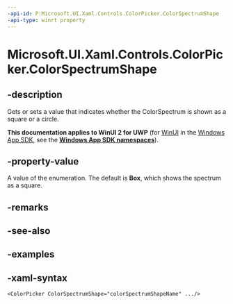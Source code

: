 ```yaml
---
-api-id: P:Microsoft.UI.Xaml.Controls.ColorPicker.ColorSpectrumShape
-api-type: winrt property
---
```

<!-- Property syntax.
public ColorSpectrumShape ColorSpectrumShape { get;  set; }
-->

# Microsoft.UI.Xaml.Controls.ColorPicker.ColorSpectrumShape


## -description

Gets or sets a value that indicates whether the ColorSpectrum is shown as a square or a circle.


**This documentation applies to WinUI 2 for UWP** (for [WinUI](/windows/apps/winui/winui3/) in the [Windows App SDK](/windows/apps/windows-app-sdk/), see the **[Windows App SDK namespaces](/windows/windows-app-sdk/api/winrt/)**).

## -property-value

A value of the enumeration. The default is **Box**, which shows the spectrum as a square.


## -remarks


## -see-also


## -examples


## -xaml-syntax

```xaml
<ColorPicker ColorSpectrumShape="colorSpectrumShapeName" .../>
```


